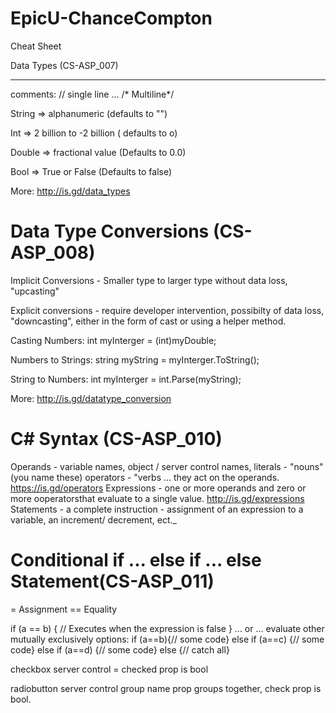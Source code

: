 # EpicU-ChanceCompton

Cheat Sheet

Data Types (CS-ASP_007)
*******************************************
comments: // single line ... /* Multiline*/

String => alphanumeric (defaults to "")

Int => 2 billion to -2 billion ( defaults to o)

Double => fractional value (Defaults to 0.0)

Bool => True or False (Defaults to false)

More: http://is.gd/data_types

Data Type Conversions (CS-ASP_008)
======================================================

Implicit Conversions - Smaller type to larger type
without data loss, "upcasting"

Explicit conversions - require developer intervention,
possibilty of data loss, "downcasting", either in
the form of cast or using a helper method.

Casting Numbers:
int myInterger = (int)myDouble;

Numbers to Strings:
string myString = myInterger.ToString();

String to Numbers:
int myInterger = int.Parse(myString);

More: http://is.gd/datatype_conversion


C# Syntax (CS-ASP_010)
======================

Operands - variable names, object / server control names, literals - "nouns" (you name these)
operators - "verbs ... they act on the operands.
https://is.gd/operators
Expressions - one or more operands and zero or more ooperatorsthat evaluate to  a single value.
http://is.gd/expressions
Statements - a complete instruction - assignment of an expression to a variable, an increment/ decrement, ect._

Conditional if ... else if ... else Statement(CS-ASP_011)
==============================================================
= Assignment
== Equality

if (a == b)
{
// Executes when the expression is false
}
... or ... evaluate other mutually exclusively options:
if (a==b){// some code}
else if (a==c) {// some code}
else if (a==d) {// some code}
else {// catch all}

checkbox server control = checked prop is bool

radiobutton server control group name prop groups together,  check prop is bool.
